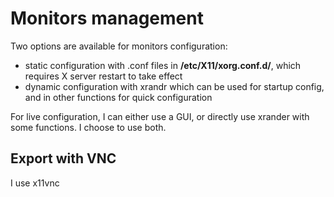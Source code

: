 # Monitors management

Two options are available for monitors configuration:
  - static configuration with .conf files in **/etc/X11/xorg.conf.d/**, which requires X server restart to take effect
  - dynamic configuration with xrandr which can be used for startup config, and in other functions for quick configuration

For live configuration, I can either use a GUI, or directly use xrander with some functions. I choose to use both.

## Export with VNC

I use x11vnc
